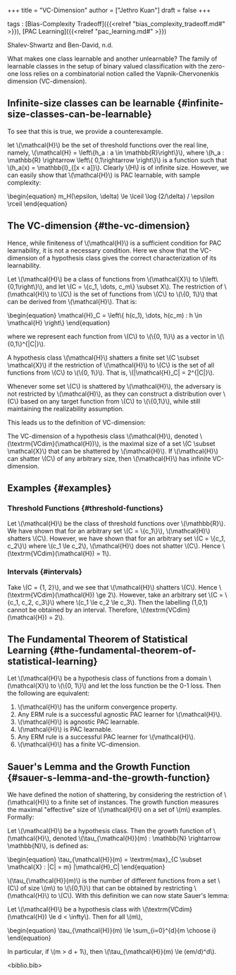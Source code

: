 +++
title = "VC-Dimension"
author = ["Jethro Kuan"]
draft = false
+++

tags
: [Bias-Complexity Tradeoff]({{<relref "bias_complexity_tradeoff.md#" >}}), [PAC Learning]({{<relref "pac_learning.md#" >}})

Shalev-Shwartz and Ben-David, n.d.

What makes one class learnable and another unlearnable? The family of
learnable classes in the setup of binary valued classification with
the zero-one loss relies on a combinatorial notion called the
Vapnik-Chervonenkis dimension (VC-dimension).


## Infinite-size classes can be learnable {#infinite-size-classes-can-be-learnable}

To see that this is true, we provide a counterexample.

let \\(\mathcal{H}\\) be the set of threshold functions over the real
line, namely, \\(\mathcal{H} = \left\\{h\_a : a \in \mathbb{R}\right\\}\\),
where \\(h\_a : \mathbb{R} \rightarrow \left\\{ 0,1\rightarrow \right\\}\\) is a
function such that \\(h\_a(x) = \mathbb{I}\_{[x < a]}\\). Clearly \\(H\\) is of
infinite size. However, we can easily show that \\(\mathcal{H}\\) is PAC
learnable, with sample complexity:

\begin{equation}
  m\_H(\epsilon, \delta) \le \lceil \log (2/\delta) / \epsilon \rceil
\end{equation}


## The VC-dimension {#the-vc-dimension}

Hence, while finiteness of \\(\mathcal{H}\\) is a sufficient condition for
PAC learnability, it is not a necessary condition. Here we show that
the VC-dimension of a hypothesis class gives the correct
characterization of its learnability.

<div class="definition">
  <div></div>

Let \\(\mathcal{H}\\) be a class of functions from \\(\mathcal{X}\\) to
\\(\left\\{0,1\right\\}\\), and let \\(C = \\{c\_1, \dots, c\_m\\} \subset X\\). The
restriction of \\(\mathcal{H}\\) to \\(C\\) is the set of functions from \\(C\\)
to \\(\\{0, 1\\}\\) that can be derived from \\(\mathcal{H}\\). That is:

\begin{equation}
  \mathcal{H}\_C = \left\\{ h(c\_1), \dots, h(c\_m) : h \in \mathcal{H} \right\\}
\end{equation}

</div>

where we represent each function from \\(C\\) to \\(\\{0, 1\\}\\) as a vector in
\\(\\{0,1\\}^{|C|}\\).

<div class="definition">
  <div></div>

A hypothesis class \\(\mathcal{H}\\) shatters a finite set \\(C \subset
\mathcal{X}\\) if the restriction of \\(\mathcal{H}\\) to \\(C\\) is the set of
all functions from \\(C\\) to \\(\\{0, 1\\}\\). That is, \\(|\mathcal{H}\_C| =
2^{|C|}\\).

</div>

Whenever some set \\(C\\) is shattered by \\(\mathcal{H}\\), the adversary is
not restricted by \\(\mathcal{H}\\), as they can construct a distribution
over \\(C\\) based on any target function from \\(C\\) to \\(\\{0,1\\}\\), while
still maintaining the realizability assumption.

This leads us to the definition of VC-dimension:

<div class="definition">
  <div></div>

The VC-dimension of a hypothesis class \\(\mathcal{H}\\), denoted
\\(\textrm{VCdim}(\mathcal{H})\\), is the maximal size of a set \\(C \subset
\mathcal{X}\\) that can be shattered by \\(\mathcal{H}\\). If \\(\mathcal{H}\\)
can shatter \\(C\\) of any arbitrary size, then \\(\mathcal{H}\\) has infinite VC-dimension.

</div>


## Examples {#examples}


### Threshold Functions {#threshold-functions}

Let \\(\mathcal{H}\\) be the class of threshold functions over
\\(\mathbb{R}\\). We have shown that for an arbitrary set \\(C = \\{c\_1\\}\\),
\\(\mathcal{H}\\) shatters \\(C\\). However, we have shown that for an
arbitrary set \\(C = \\{c\_1, c\_2\\}\\) where \\(c\_1 \le c\_2\\), \\(\mathcal{H}\\)
does not shatter \\(C\\). Hence \\(\textrm{VCdim}(\mathcal{H}) = 1\\).


### Intervals {#intervals}

Take \\(C = {1, 2}\\), and we see that \\(\mathcal{H}\\) shatters \\(C\\). Hence
\\(\textrm{VCdim}(\mathcal{H}) \ge 2\\). However, take an arbitrary set \\(C
= \\{c\_1, c\_2, c\_3\\}\\) where \\(c\_1 \le c\_2 \le c\_3\\). Then the labelling
(1,0,1) cannot be obtained by an interval. Therefore,
\\(\textrm{VCdim}(\mathcal{H}) = 2\\).


## The Fundamental Theorem of Statistical Learning {#the-fundamental-theorem-of-statistical-learning}

Let \\(\mathcal{H}\\) be a hypothesis class of functions from a domain
\\(\mathcal{X}\\) to \\(\\{0, 1\\}\\) and let the loss function be the 0-1 loss.
Then the following are equivalent:

1.  \\(\mathcal{H}\\) has the uniform convergence property.
2.  Any ERM rule is a successful agnostic PAC learner for \\(\mathcal{H}\\).
3.  \\(\mathcal{H}\\) is agnostic PAC learnable.
4.  \\(\mathcal{H}\\) is PAC learnable.
5.  Any ERM rule is a successful PAC learner for \\(\mathcal{H}\\).
6.  \\(\mathcal{H}\\) has a finite VC-dimension.


## Sauer's Lemma and the Growth Function {#sauer-s-lemma-and-the-growth-function}

We have defined the notion of shattering, by considering the
restriction of \\(\mathcal{H}\\) to a finite set of instances. The growth
function measures the maximal "effective" size of \\(\mathcal{H}\\) on a
set of \\(m\\) examples. Formally:

<div class="definition">
  <div></div>

Let \\(\mathcal{H}\\) be a hypothesis class. Then the growth function of
\\(\mathcal{H}\\), denoted \\(\tau\_{\mathcal{H}}(m) : \mathbb{N} \rightarrow
\mathbb{N}\\), is defined as:

\begin{equation}
  \tau\_{\mathcal{H}}(m) = \textrm{max}\_{C \subset \mathcal{X} : |C| =
    m} |\mathcal{H}\_C|
\end{equation}

</div>

\\(\tau\_{\mathcal{H}}(m)\\) is the number of different functions from a
set \\(C\\) of size \\(m\\) to \\(\\{0,1\\}\\) that can be obtained by restricting
\\(\mathcal{H}\\) to \\(C\\). With this definition we can now state Sauer's
lemma:

<div class="definition">
  <div></div>

Let \\(\mathcal{H}\\) be a hypothesis class with
\\(\textrm{VCdim}(\mathcal{H}) \le d < \infty\\). Then for all \\(m\\),

\begin{equation}
  \tau\_{\mathcal{H}}(m) \le \sum\_{i=0}^{d}{m \choose i}
\end{equation}

In particular, if \\(m > d + 1\\), then \\(\tau\_{\mathcal{H}}(m) \le (em/d)^d\\).

</div>

<biblio.bib>